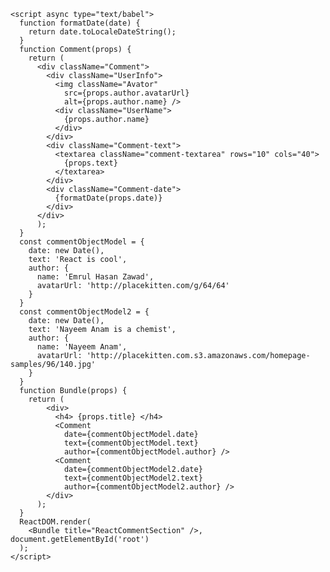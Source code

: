 <!DOCTYPE html>
<html>
  <head>
    <meta charset="UTF-8" />
    <title>react</title>
    <script src="https://unpkg.com/react@latest/dist/react.min.js" async></script>
    <script src="https://unpkg.com/react-dom@latest/dist/react-dom.min.js" async></script>
    <script src="https://cdnjs.cloudflare.com/ajax/libs/babel-standalone/6.21.1/babel.min.js"></script>
  </head>
  <body>
    <div id="root"></div>

    <script async type="text/babel">
      function formatDate(date) {
        return date.toLocaleDateString();
      }
      function Comment(props) {
        return (
          <div className="Comment">
            <div className="UserInfo">
              <img className="Avator"
                src={props.author.avatarUrl}
                alt={props.author.name} />
              <div className="UserName">
                {props.author.name}
              </div>
            </div>
            <div className="Comment-text">
              <textarea className="comment-textarea" rows="10" cols="40">
                {props.text}
              </textarea>
            </div>
            <div className="Comment-date">
              {formatDate(props.date)}
            </div>
          </div>
          );
      }
      const commentObjectModel = {
        date: new Date(),
        text: 'React is cool',
        author: {
          name: 'Emrul Hasan Zawad',
          avatarUrl: 'http://placekitten.com/g/64/64'
        }
      }
      const commentObjectModel2 = {
        date: new Date(),
        text: 'Nayeem Anam is a chemist',
        author: {
          name: 'Nayeem Anam',
          avatarUrl: 'http://placekitten.com.s3.amazonaws.com/homepage-samples/96/140.jpg'
        }
      }
      function Bundle(props) {
        return (
            <div>
              <h4> {props.title} </h4>
              <Comment
                date={commentObjectModel.date}
                text={commentObjectModel.text}
                author={commentObjectModel.author} />
              <Comment
                date={commentObjectModel2.date}
                text={commentObjectModel2.text}
                author={commentObjectModel2.author} />
            </div>
          );
      }
      ReactDOM.render(
        <Bundle title="ReactCommentSection" />, document.getElementById('root')
      );
    </script>
  </body>
</html>
